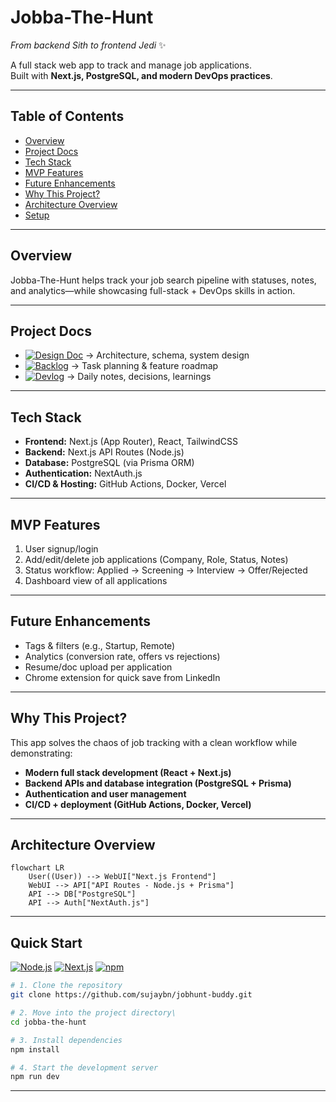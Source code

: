 # Jobba-The-Hunt
*From backend Sith to frontend Jedi* ✨  

A full stack web app to track and manage job applications.  
Built with **Next.js, PostgreSQL, and modern DevOps practices**.  

---

## Table of Contents
- [Overview](#overview)
- [Project Docs](#-project-docs)
- [Tech Stack](#tech-stack)
- [MVP Features](#mvp-features)
- [Future Enhancements](#future-enhancements)
- [Why This Project?](#why-this-project)
- [Architecture Overview](#architecture-overview)
- [Setup](#setup)

---

## Overview
Jobba-The-Hunt helps track your job search pipeline with statuses, notes, and analytics—while showcasing full-stack + DevOps skills in action.

---

## Project Docs
- [![Design Doc](https://img.shields.io/badge/Docs-Design%20Document-blue)](docs/design.md) → Architecture, schema, system design  
- [![Backlog](https://img.shields.io/badge/Docs-Backlog-blue)](docs/backlog.md) → Task planning & feature roadmap  
- [![Devlog](https://img.shields.io/badge/Docs-Devlog-blue)](docs/devlog.md) → Daily notes, decisions, learnings  

---

## Tech Stack
- **Frontend:** Next.js (App Router), React, TailwindCSS  
- **Backend:** Next.js API Routes (Node.js)  
- **Database:** PostgreSQL (via Prisma ORM)  
- **Authentication:** NextAuth.js  
- **CI/CD & Hosting:** GitHub Actions, Docker, Vercel  

---

## MVP Features
1. User signup/login  
2. Add/edit/delete job applications (Company, Role, Status, Notes)  
3. Status workflow: Applied → Screening → Interview → Offer/Rejected  
4. Dashboard view of all applications  

---

## Future Enhancements
- Tags & filters (e.g., Startup, Remote)  
- Analytics (conversion rate, offers vs rejections)  
- Resume/doc upload per application  
- Chrome extension for quick save from LinkedIn  

---

## Why This Project?
This app solves the chaos of job tracking with a clean workflow while demonstrating:
- **Modern full stack development (React + Next.js)**  
- **Backend APIs and database integration (PostgreSQL + Prisma)**  
- **Authentication and user management**  
- **CI/CD + deployment (GitHub Actions, Docker, Vercel)**  

---

## Architecture Overview
```mermaid
flowchart LR
    User((User)) --> WebUI["Next.js Frontend"]
    WebUI --> API["API Routes - Node.js + Prisma"]
    API --> DB["PostgreSQL"]
    API --> Auth["NextAuth.js"]
```
---
## Quick Start

[![Node.js](https://img.shields.io/badge/Node.js-18+-green?logo=node.js)](https://nodejs.org/)  [![Next.js](https://img.shields.io/badge/Next.js-15-black?logo=next.js)](https://nextjs.org/)  [![npm](https://img.shields.io/badge/npm-9+-red?logo=npm)](https://www.npmjs.com/)

```bash
# 1. Clone the repository
git clone https://github.com/sujaybn/jobhunt-buddy.git

# 2. Move into the project directory\
cd jobba-the-hunt

# 3. Install dependencies
npm install

# 4. Start the development server
npm run dev
```
----
